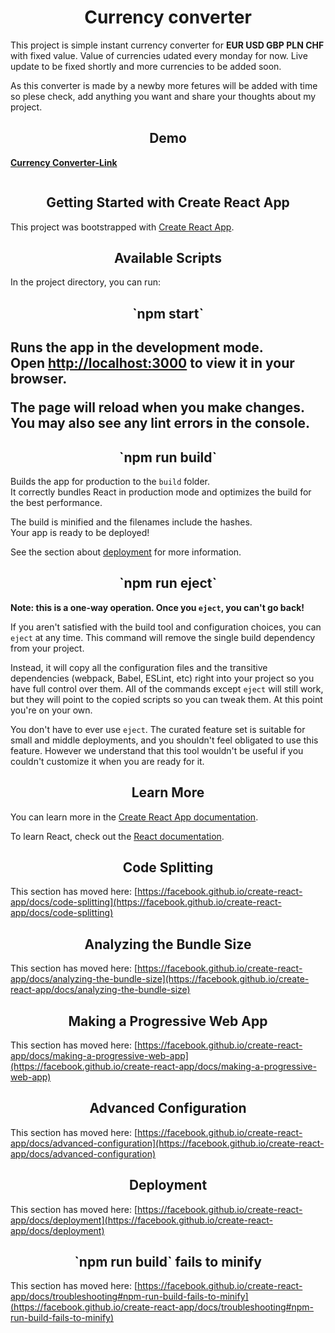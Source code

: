 <h1 align="center"> Currency converter </h1>

This project is simple instant currency converter for **EUR USD GBP PLN CHF** with fixed value. 
Value of currencies udated every monday for now. 
Live update to be fixed shortly and more currencies to be added soon. 


As this converter is made by a newby more fetures will be added with time so plese check, add anything you want and share your thoughts about my project.  

<h2 align="center"> Demo </h2> 

[**Currency Converter-Link**](https://walmarek.github.io/currency-converter-react/)

<p align="center">
  <img src="">
</p>

<h2 align="center"> Getting Started with Create React App </h2>

This project was bootstrapped with [Create React App](https://github.com/facebook/create-react-app).

<h2 align="center"> Available Scripts </h2>

In the project directory, you can run:

<h2 align="center"> `npm start` <h2>

Runs the app in the development mode.\
Open [http://localhost:3000](http://localhost:3000) to view it in your browser.

The page will reload when you make changes.\
You may also see any lint errors in the console.

<h2 align="center"> `npm run build` </h2>

Builds the app for production to the `build` folder.\
It correctly bundles React in production mode and optimizes the build for the best performance.

The build is minified and the filenames include the hashes.\
Your app is ready to be deployed!

See the section about [deployment](https://facebook.github.io/create-react-app/docs/deployment) for more information.

<h2 align="center"> `npm run eject`</h2>

**Note: this is a one-way operation. Once you `eject`, you can't go back!**

If you aren't satisfied with the build tool and configuration choices, you can `eject` at any time. This command will remove the single build dependency from your project.

Instead, it will copy all the configuration files and the transitive dependencies (webpack, Babel, ESLint, etc) right into your project so you have full control over them. All of the commands except `eject` will still work, but they will point to the copied scripts so you can tweak them. At this point you're on your own.

You don't have to ever use `eject`. The curated feature set is suitable for small and middle deployments, and you shouldn't feel obligated to use this feature. However we understand that this tool wouldn't be useful if you couldn't customize it when you are ready for it.

<h2 align="center"> Learn More </h2>

You can learn more in the [Create React App documentation](https://facebook.github.io/create-react-app/docs/getting-started).

To learn React, check out the [React documentation](https://reactjs.org/).

<h2 align="center"> Code Splitting </h2>

This section has moved here: [https://facebook.github.io/create-react-app/docs/code-splitting](https://facebook.github.io/create-react-app/docs/code-splitting)

<h2 align="center"> Analyzing the Bundle Size </h2>

This section has moved here: [https://facebook.github.io/create-react-app/docs/analyzing-the-bundle-size](https://facebook.github.io/create-react-app/docs/analyzing-the-bundle-size)

<h2 align="center"> Making a Progressive Web App </h2>

This section has moved here: [https://facebook.github.io/create-react-app/docs/making-a-progressive-web-app](https://facebook.github.io/create-react-app/docs/making-a-progressive-web-app)

<h2 align="center"> Advanced Configuration </h2>

This section has moved here: [https://facebook.github.io/create-react-app/docs/advanced-configuration](https://facebook.github.io/create-react-app/docs/advanced-configuration)

<h2 align="center"> Deployment </h2>

This section has moved here: [https://facebook.github.io/create-react-app/docs/deployment](https://facebook.github.io/create-react-app/docs/deployment)
<h2 align="center"> `npm run build` fails to minify </h2>

This section has moved here: [https://facebook.github.io/create-react-app/docs/troubleshooting#npm-run-build-fails-to-minify](https://facebook.github.io/create-react-app/docs/troubleshooting#npm-run-build-fails-to-minify)
